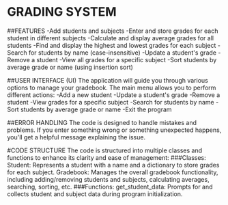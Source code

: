 # GRADING SYSTEM

##FEATURES
-Add students and subjects
-Enter and store grades for each student in different subjects
-Calculate and display average grades for all students
-Find and display the highest and lowest grades for each subject
-Search for students by name (case-insensitive)
-Update a student's grade
-Remove a student
-View all grades for a specific subject
-Sort students by average grade or name (using insertion sort)

##USER INTERFACE (UI)
The application will guide you through various options to manage your gradebook.
The main menu allows you to perform different actions:
-Add a new student
-Update a student's grade
-Remove a student
-View grades for a specific subject
-Search for students by name
-Sort students by average grade or name
-Exit the program

##ERROR HANDLING
The code is designed to handle mistakes and problems. If you enter something wrong or something unexpected happens, you'll get a helpful message explaining the issue.

#CODE STRUCTURE
The code is structured into multiple classes and functions to enhance its clarity and ease of management:
###Classes:
Student: Represents a student with a name and a dictionary to store grades for each subject.
Gradebook: Manages the overall gradebook functionality, including adding/removing students and subjects, calculating averages, searching, sorting, etc.
###Functions:
get_student_data: Prompts for and collects student and subject data during program initialization.
